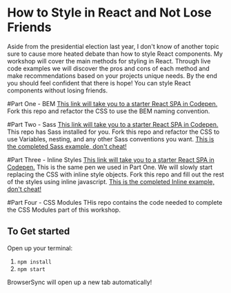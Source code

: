 # How to Style in React and Not Lose Friends

Aside from the presidential election last year, I don't know of another topic sure to cause more heated debate than how to style React components. My workshop will cover the main methods for styling in React. Through live code examples we will discover the pros and cons of each method and make recommendations based on your projects unique needs. By the end you should feel confident that there is hope! You can style React components without losing friends. 

#Part One - BEM
[This link will take you to a starter React SPA in Codepen.](http://codepen.io/sarrahvesselov/pen/XpgZzz/)
Fork this repo and refactor the CSS to use the BEM naming convention.

#Part Two - Sass
[This link will take you to a starter React SPA in Codepen.](http://codepen.io/sarrahvesselov/pen/JELRXL/) This repo has Sass installed for you. 
Fork this repo and refactor the CSS to use Variables, nesting, and any other Sass conventions you want.
[This is the completed Sass example, don't cheat!](http://codepen.io/sarrahvesselov/pen/dNZgqZ/)

#Part Three - Inline Styles
[This link will take you to a starter React SPA in Codepen.](http://codepen.io/sarrahvesselov/pen/XpgZzz/) This is the same pen we used in Part One. We will slowly start replacing the CSS with inline style objects.
Fork this repo and fill out the rest of the styles using inline javascript.
[This is the completed Inline example, don't cheat!](http://codepen.io/sarrahvesselov/pen/ZLaVmV/)

#Part Four - CSS Modules
THis repo contains the code needed to complete the CSS Modules part of this workshop.
## To Get started

Open up your terminal:

1. `npm install`
2. `npm start`

BrowserSync will open up a new tab automatically!

